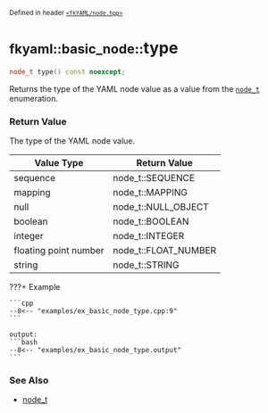 <small>Defined in header [`<fkYAML/node.hpp>`](https://github.com/fktn-k/fkYAML/blob/develop/include/fkYAML/node.hpp)</small>

# <small>fkyaml::basic_node::</small>type

```cpp
node_t type() const noexcept;
```

Returns the type of the YAML node value as a value from the [`node_t`](node_t.md) enumeration.  

### **Return Value**

The type of the YAML node value.

| Value Type            | Return Value         |
| --------------------- | -------------------- |
| sequence              | node_t::SEQUENCE     |
| mapping               | node_t::MAPPING      |
| null                  | node_t::NULL_OBJECT  |
| boolean               | node_t::BOOLEAN      |
| integer               | node_t::INTEGER      |
| floating point number | node_t::FLOAT_NUMBER |
| string                | node_t::STRING       |

???+ Example

    ```cpp
    --8<-- "examples/ex_basic_node_type.cpp:9"
    ```

    output:
    ```bash
    --8<-- "examples/ex_basic_node_type.output"
    ```

### **See Also**

* [node_t](node_t.md)
